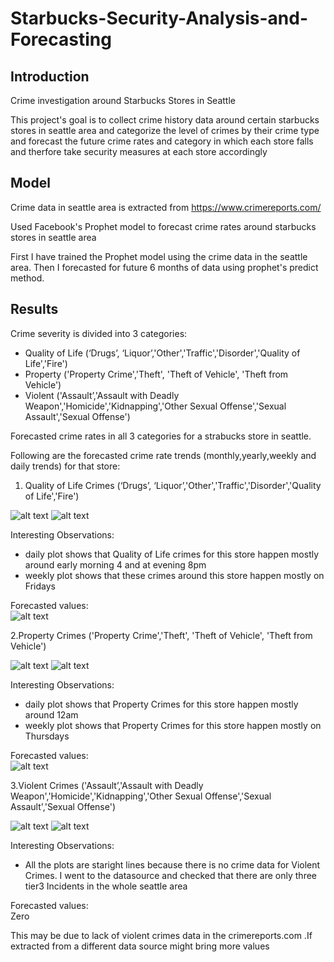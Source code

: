 # Starbucks-Security-Analysis-and-Forecasting
## Introduction
Crime investigation around Starbucks Stores in Seattle

This project's goal is to collect crime history data around certain starbucks stores in seattle area and categorize the level of crimes by their crime type and forecast the future crime rates and category in which each store falls and therfore take security measures at each store accordingly 

## Model
Crime data in seattle area is extracted from   https://www.crimereports.com/

Used Facebook's Prophet model to forecast crime rates around starbucks stores in seattle area

First I have trained the Prophet model using the crime data in the seattle area.
Then I forecasted for future 6 months of data using prophet's predict method.

## Results
Crime severity is divided into 3 categories: 
- Quality of Life (‘Drugs’, ‘Liquor’,'Other','Traffic','Disorder','Quality of Life','Fire') 
- Property ('Property Crime','Theft', 'Theft of Vehicle', 'Theft from Vehicle') 
- Violent ('Assault’,'Assault with Deadly Weapon','Homicide','Kidnapping','Other Sexual Offense','Sexual Assault','Sexual Offense')

Forecasted crime rates in all 3 categories for a strabucks store in seattle.

Following are the forecasted crime rate trends (monthly,yearly,weekly and daily trends) for that store:

1. Quality of Life Crimes (‘Drugs’, ‘Liquor’,'Other','Traffic','Disorder','Quality of Life','Fire')

![alt text](https://github.com/LalithaPalleti/Starbucks-Security-Analysis-and-Forecasting/blob/master/QualityOne.PNG)
![alt text](https://github.com/LalithaPalleti/Starbucks-Security-Analysis-and-Forecasting/blob/master/QualityTwo.PNG)<br/>

Interesting Observations:
- daily plot shows that Quality of Life crimes for this store happen mostly around early morning 4 and  at evening 8pm
- weekly plot shows that these crimes around this store happen mostly on Fridays<br/>

Forecasted values: <br/>
![alt text](https://github.com/LalithaPalleti/Starbucks-Security-Analysis-and-Forecasting/blob/master/Tier1_Forecasted_Values.PNG)

2.Property Crimes ('Property Crime','Theft', 'Theft of Vehicle', 'Theft from Vehicle') 

![alt text](https://github.com/LalithaPalleti/Starbucks-Security-Analysis-and-Forecasting/blob/master/PropertyOne.PNG)
![alt text](https://github.com/LalithaPalleti/Starbucks-Security-Analysis-and-Forecasting/blob/master/PropertyTwo.PNG)<br/>

Interesting Observations:
- daily plot shows that Property Crimes for this store happen mostly around 12am 
- weekly plot shows that Property Crimes for this store happen mostly on Thursdays<br/>

Forecasted values: <br/>
![alt text](https://github.com/LalithaPalleti/Starbucks-Security-Analysis-and-Forecasting/blob/master/Tier2_Forecasted_Values.PNG)


3.Violent Crimes ('Assault’,'Assault with Deadly Weapon','Homicide','Kidnapping','Other Sexual Offense','Sexual Assault','Sexual Offense')

![alt text](https://github.com/LalithaPalleti/Starbucks-Security-Analysis-and-Forecasting/blob/master/ViolentOne.PNG)
![alt text](https://github.com/LalithaPalleti/Starbucks-Security-Analysis-and-Forecasting/blob/master/ViolentTwo.PNG)<br/>

Interesting Observations:
- All the plots are staright lines because there is no crime data for Violent Crimes. I went to the datasource and checked that there are only three tier3 Incidents in the whole seattle area<br/>

Forecasted values: <br/>
Zero<br/>

This may be due to lack of violent crimes data in the crimereports.com .If extracted from a different data source might bring more values 


